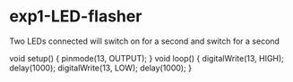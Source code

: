 # exp1-LED-flasher
Two LEDs connected will switch on for a second and switch for a second

void setup()
{
     pinmode(13, OUTPUT);
}
void loop()
{
     digitalWrite(13, HIGH);
     delay(1000);
     digitalWrite(13, LOW);
     delay(1000);
}
